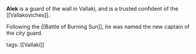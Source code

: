 **Alek** is a guard of the wall in Vallaki, and is a trusted confident of the [[Vallakoviches]].

Following the [[Battle of Burning Sun]], he was named the new captain of the city guard.

tags: [[Vallaki]]